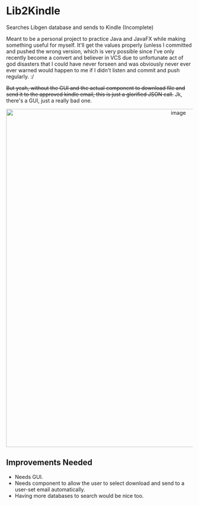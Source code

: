 # Lib2Kindle

Searches Libgen database and sends to Kindle (Incomplete)

Meant to be a personal project to practice Java and JavaFX while making something useful for myself. It'll get the values properly (unless I committed and pushed the wrong version, which is very possible since I've only recently become a convert and believer in VCS due to unfortunate act of god disasters that I could have never forseen and was obviously never ever ever warned would happen to me if I didn't listen and commit and push regularly. :/

~~But yeah, without the GUI and the actual component to download file and send it to the approved kindle email, this is just a glorified JSON call.~~
Jk, there's a GUI, just a really bad one. 

<div align="center">
  <img width="914" alt="image" src="https://user-images.githubusercontent.com/112647558/227325918-2b337b78-1453-4a2e-a8eb-5a6f6ade15aa.png">
</div>

## Improvements Needed

- Needs GUI.
- Needs component to allow the user to select download and send to a user-set email automatically.
- Having more databases to search would be nice too.
